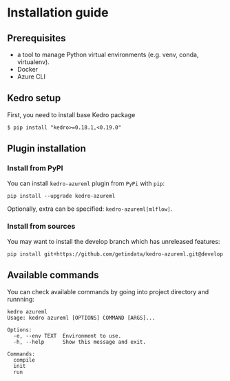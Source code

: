 # Installation guide

## Prerequisites

* a tool to manage Python virtual environments (e.g. venv, conda, virtualenv).
* Docker
* Azure CLI

## Kedro setup

First, you need to install base Kedro package

```console
$ pip install "kedro>=0.18.1,<0.19.0"
```

## Plugin installation

### Install from PyPI

You can install ``kedro-azureml`` plugin from ``PyPi`` with `pip`:

```console
pip install --upgrade kedro-azureml
```

Optionally, extra can be specified: `kedro-azureml[mlflow]`.

### Install from sources

You may want to install the develop branch which has unreleased features:

```console
pip install git+https://github.com/getindata/kedro-azureml.git@develop
```

## Available commands

You can check available commands by going into project directory and runnning:

```console
kedro azureml                                                                                                                                                                                                                                                                                                                                     
Usage: kedro azureml [OPTIONS] COMMAND [ARGS]...

Options:
  -e, --env TEXT  Environment to use.
  -h, --help      Show this message and exit.

Commands:
  compile
  init
  run
```
